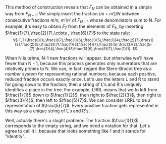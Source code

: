 This method of construction reveals that $F_N$ can be obtained in a simple way from $F_{N-1}$; We simply insert the fraction $(m+m')/N$ between consecutive fractions $m/n$, $m'/n'$ of $F_{N-1}$ whose denominators sum to N. For example, it's easy to obtain $F_7$ from the elements of $F_6$, by inserting $\frac{1}{7},\frac{2}{7},\cdots , \frac{6}{7}$ to the state rule:
<small>
$$
F_7=\frac{0}{1},\frac{1}{7},\frac{1}{6},\frac{1}{5},\frac{1}{4},\frac{2}{7},\frac{1}{3},\frac{2}{5},\frac{3}{7},\frac{1}{2},\frac{4}{7},\frac{3}{5},\frac{2}{3},\frac{5}{7},\frac{3}{4},\frac{4}{5}\frac{5}{6},\frac{6}{7},\frac{1}{1}.
$$
</small>

When N is prime, N-1 new fractions will appear; but otherwise we'll have fewer than N - 1, because this process generates only numerators that are relatively primes to N.
We can, in fact, regard the Stern-Brocot tree as a <em>number system</em> for representing rational numbers, because each positive, reduced fraction occurs exactly once. Let's use the letters L and R to stand for going down to the fraction; then a string of L's and R's uniquely identifies a place in the tree. For example, LRRL means that we fo left from $\frac{1}{1}$ down to $\frac{1}{2}$, then right to $\frac{2}{3}$, then right to $\frac{3}{4}$, then left to $\frac{5}{7}$. We can consider LRRL to be a representation of $\frac{5}{7}$. Every positive fraction gets represented in this way as a unique string of L's and R's.

Well, actually there's a slught problem: The fraction $\frac{1}{1}$ corresponds to the empty string, and we need a notation for that. Let's agree to call it I, because that looks something like 1 and it stands for "identity".
